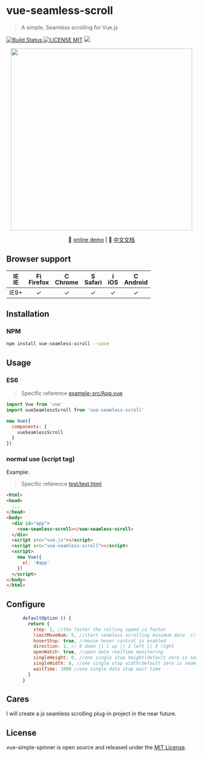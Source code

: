 # vue-seamless-scroll 
> A simple, Seamless scrolling for Vue.js

[![Build Status](https://img.shields.io/appveyor/ci/gruntjs/grunt/master.svg) ![LICENSE MIT](https://img.shields.io/npm/l/express.svg)](https://www.npmjs.com/package/vue-seamless-scroll) ![](https://img.shields.io/npm/v/vue-seamless-scroll.svg)
                                                                      
<p align="center">
    <img src="http://p2.qqyou.com/biaoqing/UploadPic/2013-2/1/2013020120565544702.gif" width="480"/>
</p>                                             
<p align="center">
   🌾 <a href="https://chenxuan0000.github.io/vue-seamless-scroll/" target="_blank">online demo</a> |
   📘 <a href="./document/README.md">中文文档</a>
</p>
                                        

## Browser support
| [<img src="https://raw.githubusercontent.com/godban/browsers-support-badges/master/src/images/edge.png" alt="IE" width="16px" height="16px" />](http://godban.github.io/browsers-support-badges/)</br>IE | [<img src="https://raw.githubusercontent.com/godban/browsers-support-badges/master/src/images/firefox.png" alt="Firefox" width="16px" height="16px" />](http://godban.github.io/browsers-support-badges/)</br>Firefox | [<img src="https://raw.githubusercontent.com/godban/browsers-support-badges/master/src/images/chrome.png" alt="Chrome" width="16px" height="16px" />](http://godban.github.io/browsers-support-badges/)</br>Chrome | [<img src="https://raw.githubusercontent.com/godban/browsers-support-badges/master/src/images/safari.png" alt="Safari" width="16px" height="16px" />](http://godban.github.io/browsers-support-badges/)</br>Safari | [<img src="https://raw.githubusercontent.com/godban/browsers-support-badges/master/src/images/safari-ios.png" alt="iOS Safari" width="16px" height="16px" />](http://godban.github.io/browsers-support-badges/)</br>iOS | [<img src="https://raw.githubusercontent.com/godban/browsers-support-badges/master/src/images/chrome-android.png" alt="Chrome for Android" width="16px" height="16px" />](http://godban.github.io/browsers-support-badges/)</br>Android |
|:---------:|:---------:|:---------:|:---------:|:---------:|:---------:|
| IE9+ | &check;| &check; | &check; | &check; | &check; | &check;

## Installation

### NPM

```bash
npm install vue-seamless-scroll --save
```

## Usage
### ES6
> Specific reference [example-src/App.vue](https://github.com/chenxuan0000/vue-seamless-scroll/blob/master/examples-src/App.vue)

```js
import Vue from 'vue'
import vueSeamlessScroll from 'vue-seamless-scroll'

new Vue({
  components: {
    vueSeamlessScroll
  }
})
```

### normal use (script tag)

Example:
> Specific reference [test/test.html](https://github.com/chenxuan0000/vue-seamless-scroll/blob/master/test/test.html)
```html
<html>
<head>
  ...
</head>
<body>
  <div id="app">
    <vue-seamless-scroll></vue-seamless-scroll>
  </div>
  <script src="vue.js"></script>
  <script src="vue-seamless-scroll"></script>
  <script>
    new Vue({
      el: '#app'
    })
  </script>
</body>
</html>
```

## Configure
```js
      defaultOption () {
        return {
          step: 1, //the faster the rolling speed is faster
          limitMoveNum: 5, //start seamless scrolling minimum data  //this.dataList.length
          hoverStop: true, //mouse hover control is enabled
          direction: 1, // 0 down || 1 up || 2 left || 3 right
          openWatch: true, //open data realTime monitoring
          singleHeight: 0, //one single stop height(default zero is seamless) => direction 0/1
          singleWidth: 0, //one single stop width(default zero is seamless) => direction 2/3
          waitTime: 1000 //one single data stop wait time
        }
      }
```

## Cares
I will create a js seamless scrolling plug-in project in the near future.

## License
vue-simple-spinner is open source and released under the [MIT License](LICENSE).